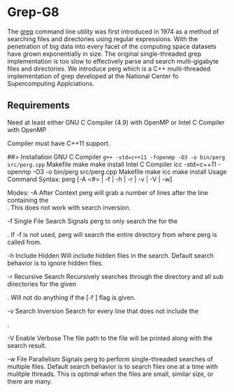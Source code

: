 # Grep-G8

The [grep](https://en.wikipedia.org/wiki/Grep) command line utility was first introduced in 1974 as a method of searching files and directories using regular expressions. With the penetration of big data into every facet of the computing space datasets have grown exponentially in size. The original single-threaded grep implementation is too slow to effectively parse and search multi-gigabyte files and directories. We introduce perg which is a C++ multi-threaded implementation of grep developed at the National Center fo Supercomputing Applciations.

## Requirements
Need at least either GNU C Compiler (4.9) with OpenMP or Intel C Compiler with OpenMP

Compiler must have C++11 support.

##> Installation
GNU C Compiler
`g++ -std=c++11 -fopenmp -O3 -o bin/perg src/perg.cpp`
Makefile
make
make install
Intel C Compiler
icc -std=c++11 -openmp -O3 -o bin/perg src/perg.cpp
Makefile
make icc
make install
Usage
Command Syntax:
perg [-A <#> | -f <file> | -h | -r | -v | -V | -w] <search term>
Modes:
-A    After Context         perg will grab a number of lines after the line containing the
                            <search term>. This does not work with search inversion.
                            
-f    Single File Search    Signals perg to only search the <file> for the <search term>. If -f is not
                            used, perg will search the entire directory from where perg is called from.

-h    Include Hidden        Will include hidden files in the search. Default search behavior is to
                            ignore hidden files.

-r    Recursive Search      Recursively searches through the directory and all sub directories for the 
                            given <search term>. Will not do anything if the [-f <file>] flag is given.

-v    Search Inversion      Search for every line that does not include the <search term>.

-V    Enable Verbose        The file path to the file will be printed along with the search result.

-w    File Parallelism      Signals perg to perform single-threaded searches of multiple files. Default
                            search behavior is to search files one at a time with mulitple threads.
                            This is optimal when the files are small, similar size, or there are many.

